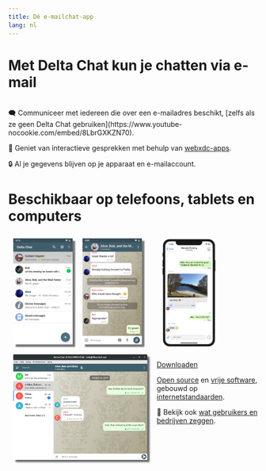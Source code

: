 ```yaml
---
title: Dé e-mailchat-app
lang: nl
---
```


# Met Delta Chat kun je chatten via e-mail

<br>
🗨️ Communiceer met iedereen die over een e-mailadres beschikt, [zelfs als ze geen Delta Chat gebruiken](https://www.youtube-nocookie.com/embed/8LbrGXKZN70).

🥳 Geniet van interactieve gesprekken met behulp van [webxdc-apps](https://webxdc.org).

🔒 Al je gegevens blijven op je apparaat en e-mailaccount.

# Beschikbaar op telefoons, tablets en computers


<img src="../assets/blog/screenshots/2019-12-17-delta-chat-google-play-release-chat-list-light.png" width="120" 
style="float: left; margin: 10px;display: block;box-shadow: 5px 5px 2px #777;" alt="A screenshot of Delta Chat on Android showing chat list" /> 
<img src="../assets/blog/screenshots/2019-12-17-delta-chat-google-play-release-group-light.png" width="120" 
style="float: left; margin: 10px;display: block;box-shadow: 5px 5px 2px #777;" alt="A screenshot of Delta Chat on Android showing a chat" /> 

<img src="../assets/blog/desktop-screenshot.png" width="280" style="float:left; margin: 10px" alt="A screenshot of Delta Chat on desktop" /> 

<img src="../assets/blog/screenshots/2020-01-09-delta-chat-iOS-weekend-group-chat.png" width="110" style="margin: 10px" alt="A screenshot of Delta Chat on IOS" /> 

<a class="download-button" href="https://get.delta.chat">Downloaden</a>

[Open source](https://nl.wikipedia.org/wiki/Opensourcesoftware)
en [vrije software](https://nl.wikipedia.org/wiki/Vrije_software), gebouwd op [internetstandaarden](https://github.com/deltachat/deltachat-core-rust/blob/master/standards.md). 

📣 Bekijk ook [wat gebruikers en bedrijven zeggen](user-voices).
